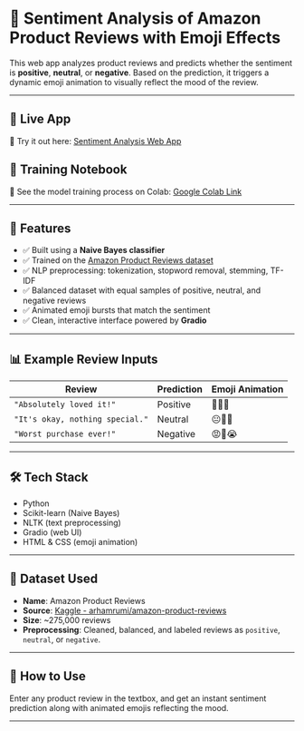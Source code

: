 # 🧠 Sentiment Analysis of Amazon Product Reviews with Emoji Effects

This web app analyzes product reviews and predicts whether the sentiment is **positive**, **neutral**, or **negative**. Based on the prediction, it triggers a dynamic emoji animation to visually reflect the mood of the review.

---

## 🔗 Live App  
🎯 Try it out here: [Sentiment Analysis Web App](https://huggingface.co/spaces/HarshitaSuri/SentimentAnalysis)

## 🧪 Training Notebook  
📓 See the model training process on Colab: [Google Colab Link](https://colab.research.google.com/drive/1HmNJ3EeoVdi8Ax0-EGD3sxFeOV4t76F5?usp=sharing)

---

## 📌 Features
- ✅ Built using a **Naive Bayes classifier**
- ✅ Trained on the [Amazon Product Reviews dataset](https://www.kaggle.com/datasets/arhamrumi/amazon-product-reviews)
- ✅ NLP preprocessing: tokenization, stopword removal, stemming, TF-IDF
- ✅ Balanced dataset with equal samples of positive, neutral, and negative reviews
- ✅ Animated emoji bursts that match the sentiment
- ✅ Clean, interactive interface powered by **Gradio**

---

## 📊 Example Review Inputs

| Review | Prediction | Emoji Animation |
|--------|------------|-----------------|
| `"Absolutely loved it!"` | Positive | 🎉✨😍 |
| `"It's okay, nothing special."` | Neutral | 😐🤔🫤 |
| `"Worst purchase ever!"` | Negative | 😡💩😭 |

---

## 🛠 Tech Stack
- Python
- Scikit-learn (Naive Bayes)
- NLTK (text preprocessing)
- Gradio (web UI)
- HTML & CSS (emoji animation)

---

## 📁 Dataset Used
- **Name**: Amazon Product Reviews  
- **Source**: [Kaggle - arhamrumi/amazon-product-reviews](https://www.kaggle.com/datasets/arhamrumi/amazon-product-reviews)  
- **Size**: ~275,000 reviews  
- **Preprocessing**: Cleaned, balanced, and labeled reviews as `positive`, `neutral`, or `negative`.

---

## 🚀 How to Use
Enter any product review in the textbox, and get an instant sentiment prediction along with animated emojis reflecting the mood.

---

